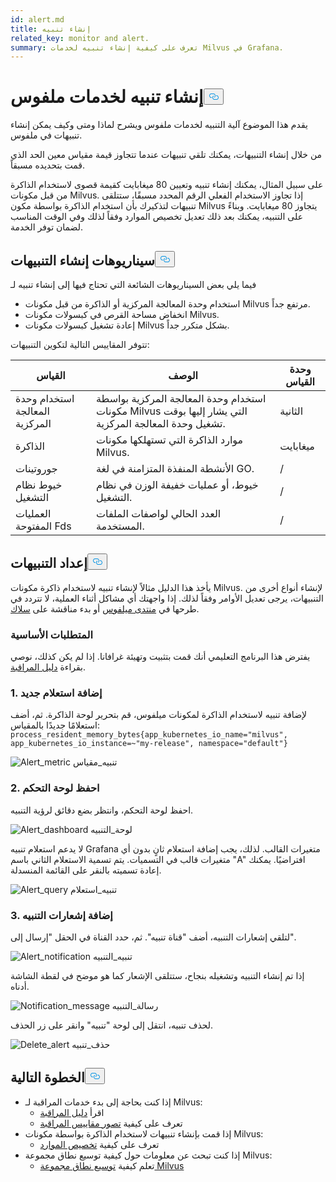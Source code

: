 ```yaml
---
id: alert.md
title: إنشاء تنبيه
related_key: monitor and alert.
summary: تعرف على كيفية إنشاء تنبيه لخدمات Milvus في Grafana.
---
```


<h1 id="Create-an-Alert-for-Milvus-Services" class="common-anchor-header">إنشاء تنبيه لخدمات ملفوس<button data-href="#Create-an-Alert-for-Milvus-Services" class="anchor-icon" translate="no">
      <svg translate="no"
        aria-hidden="true"
        focusable="false"
        height="20"
        version="1.1"
        viewBox="0 0 16 16"
        width="16"
      >
        <path
          fill="#0092E4"
          fill-rule="evenodd"
          d="M4 9h1v1H4c-1.5 0-3-1.69-3-3.5S2.55 3 4 3h4c1.45 0 3 1.69 3 3.5 0 1.41-.91 2.72-2 3.25V8.59c.58-.45 1-1.27 1-2.09C10 5.22 8.98 4 8 4H4c-.98 0-2 1.22-2 2.5S3 9 4 9zm9-3h-1v1h1c1 0 2 1.22 2 2.5S13.98 12 13 12H9c-.98 0-2-1.22-2-2.5 0-.83.42-1.64 1-2.09V6.25c-1.09.53-2 1.84-2 3.25C6 11.31 7.55 13 9 13h4c1.45 0 3-1.69 3-3.5S14.5 6 13 6z"
        ></path>
      </svg>
    </button></h1><p>يقدم هذا الموضوع آلية التنبيه لخدمات ملفوس ويشرح لماذا ومتى وكيف يمكن إنشاء تنبيهات في ملفوس.</p>
<p>من خلال إنشاء التنبيهات، يمكنك تلقي تنبيهات عندما تتجاوز قيمة مقياس معين الحد الذي قمت بتحديده مسبقاً.</p>
<p>على سبيل المثال، يمكنك إنشاء تنبيه وتعيين 80 ميغابايت كقيمة قصوى لاستخدام الذاكرة من قبل مكونات Milvus. إذا تجاوز الاستخدام الفعلي الرقم المحدد مسبقًا، ستتلقى تنبيهات لتذكيرك بأن استخدام الذاكرة بواسطة مكون Milvus يتجاوز 80 ميغابايت. وبناءً على التنبيه، يمكنك بعد ذلك تعديل تخصيص الموارد وفقاً لذلك وفي الوقت المناسب لضمان توفر الخدمة.</p>
<h2 id="Scenarios-for-creating-alerts" class="common-anchor-header">سيناريوهات إنشاء التنبيهات<button data-href="#Scenarios-for-creating-alerts" class="anchor-icon" translate="no">
      <svg translate="no"
        aria-hidden="true"
        focusable="false"
        height="20"
        version="1.1"
        viewBox="0 0 16 16"
        width="16"
      >
        <path
          fill="#0092E4"
          fill-rule="evenodd"
          d="M4 9h1v1H4c-1.5 0-3-1.69-3-3.5S2.55 3 4 3h4c1.45 0 3 1.69 3 3.5 0 1.41-.91 2.72-2 3.25V8.59c.58-.45 1-1.27 1-2.09C10 5.22 8.98 4 8 4H4c-.98 0-2 1.22-2 2.5S3 9 4 9zm9-3h-1v1h1c1 0 2 1.22 2 2.5S13.98 12 13 12H9c-.98 0-2-1.22-2-2.5 0-.83.42-1.64 1-2.09V6.25c-1.09.53-2 1.84-2 3.25C6 11.31 7.55 13 9 13h4c1.45 0 3-1.69 3-3.5S14.5 6 13 6z"
        ></path>
      </svg>
    </button></h2><p>فيما يلي بعض السيناريوهات الشائعة التي تحتاج فيها إلى إنشاء تنبيه لـ</p>
<ul>
<li>استخدام وحدة المعالجة المركزية أو الذاكرة من قبل مكونات Milvus مرتفع جداً.</li>
<li>انخفاض مساحة القرص في كبسولات مكونات Milvus.</li>
<li>إعادة تشغيل كبسولات مكونات Milvus بشكل متكرر جداً.</li>
</ul>
<p>تتوفر المقاييس التالية لتكوين التنبيهات:</p>
<table>
<thead>
<tr><th>القياس</th><th>الوصف</th><th>وحدة القياس</th></tr>
</thead>
<tbody>
<tr><td>استخدام وحدة المعالجة المركزية</td><td>استخدام وحدة المعالجة المركزية بواسطة مكونات Milvus التي يشار إليها بوقت تشغيل وحدة المعالجة المركزية.</td><td>الثانية</td></tr>
<tr><td>الذاكرة</td><td>موارد الذاكرة التي تستهلكها مكونات Milvus.</td><td>ميغابايت</td></tr>
<tr><td>جوروتينات</td><td>الأنشطة المنفذة المتزامنة في لغة GO.</td><td>/</td></tr>
<tr><td>خيوط نظام التشغيل</td><td>خيوط، أو عمليات خفيفة الوزن في نظام التشغيل.</td><td>/</td></tr>
<tr><td>العمليات المفتوحة Fds</td><td>العدد الحالي لواصفات الملفات المستخدمة.</td><td>/</td></tr>
</tbody>
</table>
<h2 id="Set-up-alerts" class="common-anchor-header">إعداد التنبيهات<button data-href="#Set-up-alerts" class="anchor-icon" translate="no">
      <svg translate="no"
        aria-hidden="true"
        focusable="false"
        height="20"
        version="1.1"
        viewBox="0 0 16 16"
        width="16"
      >
        <path
          fill="#0092E4"
          fill-rule="evenodd"
          d="M4 9h1v1H4c-1.5 0-3-1.69-3-3.5S2.55 3 4 3h4c1.45 0 3 1.69 3 3.5 0 1.41-.91 2.72-2 3.25V8.59c.58-.45 1-1.27 1-2.09C10 5.22 8.98 4 8 4H4c-.98 0-2 1.22-2 2.5S3 9 4 9zm9-3h-1v1h1c1 0 2 1.22 2 2.5S13.98 12 13 12H9c-.98 0-2-1.22-2-2.5 0-.83.42-1.64 1-2.09V6.25c-1.09.53-2 1.84-2 3.25C6 11.31 7.55 13 9 13h4c1.45 0 3-1.69 3-3.5S14.5 6 13 6z"
        ></path>
      </svg>
    </button></h2><p>يأخذ هذا الدليل مثالاً لإنشاء تنبيه لاستخدام ذاكرة مكونات Milvus. لإنشاء أنواع أخرى من التنبيهات، يرجى تعديل الأوامر وفقاً لذلك. إذا واجهتك أي مشاكل أثناء العملية، لا تتردد في طرحها في <a href="https://discuss.milvus.io/">منتدى ميلفوس</a> أو بدء مناقشة على <a href="https://join.slack.com/t/milvusio/shared_invite/zt-e0u4qu3k-bI2GDNys3ZqX1YCJ9OM~GQ">سلاك</a>.</p>
<h3 id="Prerequisites" class="common-anchor-header">المتطلبات الأساسية</h3><p>يفترض هذا البرنامج التعليمي أنك قمت بتثبيت وتهيئة غرافانا. إذا لم يكن كذلك، نوصي بقراءة <a href="/docs/ar/v2.5.x/monitor.md">دليل المراقبة</a>.</p>
<h3 id="1-Add-a-new-query" class="common-anchor-header">1. إضافة استعلام جديد</h3><p>لإضافة تنبيه لاستخدام الذاكرة لمكونات ميلفوس، قم بتحرير لوحة الذاكرة. ثم، أضف استعلامًا جديدًا بالمقياس: <code translate="no">process_resident_memory_bytes{app_kubernetes_io_name=&quot;milvus&quot;, app_kubernetes_io_instance=~&quot;my-release&quot;, namespace=&quot;default&quot;}</code></p>
<p>
  
   <span class="img-wrapper"> <img translate="no" src="/docs/v2.5.x/assets/alert_metric.png" alt="Alert_metric" class="doc-image" id="alert_metric" />
   </span> <span class="img-wrapper"> <span>تنبيه_مقياس</span> </span></p>
<h3 id="2-Save-the-dashboard" class="common-anchor-header">2. احفظ لوحة التحكم</h3><p>احفظ لوحة التحكم، وانتظر بضع دقائق لرؤية التنبيه.</p>
<p>
  
   <span class="img-wrapper"> <img translate="no" src="/docs/v2.5.x/assets/alert_dashboard.png" alt="Alert_dashboard" class="doc-image" id="alert_dashboard" />
   </span> <span class="img-wrapper"> <span>لوحة_التنبيه</span> </span></p>
<p>لا يدعم استعلام تنبيه Grafana متغيرات القالب. لذلك، يجب إضافة استعلام ثانٍ بدون أي متغيرات قالب في التسميات. يتم تسمية الاستعلام الثاني باسم "A" افتراضيًا. يمكنك إعادة تسميته بالنقر على القائمة المنسدلة.</p>
<p>
  
   <span class="img-wrapper"> <img translate="no" src="/docs/v2.5.x/assets/alert_query.png" alt="Alert_query" class="doc-image" id="alert_query" />
   </span> <span class="img-wrapper"> <span>تنبيه_استعلام</span> </span></p>
<h3 id="3-Add-alert-notifications" class="common-anchor-header">3. إضافة إشعارات التنبيه</h3><p>لتلقي إشعارات التنبيه، أضف &quot;قناة تنبيه&quot;. ثم، حدد القناة في الحقل &quot;إرسال إلى&quot;.</p>
<p>
  
   <span class="img-wrapper"> <img translate="no" src="/docs/v2.5.x/assets/alert_notification.png" alt="Alert_notification" class="doc-image" id="alert_notification" />
   </span> <span class="img-wrapper"> <span>تنبيه_التنبيه</span> </span></p>
<p>إذا تم إنشاء التنبيه وتشغيله بنجاح، ستتلقى الإشعار كما هو موضح في لقطة الشاشة أدناه.</p>
<p>
  
   <span class="img-wrapper"> <img translate="no" src="/docs/v2.5.x/assets/notification_message.png" alt="Notification_message" class="doc-image" id="notification_message" />
   </span> <span class="img-wrapper"> <span>رسالة_التنبيه</span> </span></p>
<p>لحذف تنبيه، انتقل إلى لوحة "تنبيه" وانقر على زر الحذف.</p>
<p>
  
   <span class="img-wrapper"> <img translate="no" src="/docs/v2.5.x/assets/delete_alert.png" alt="Delete_alert" class="doc-image" id="delete_alert" />
   </span> <span class="img-wrapper"> <span>حذف_تنبيه</span> </span></p>
<h2 id="Whats-next" class="common-anchor-header">الخطوة التالية<button data-href="#Whats-next" class="anchor-icon" translate="no">
      <svg translate="no"
        aria-hidden="true"
        focusable="false"
        height="20"
        version="1.1"
        viewBox="0 0 16 16"
        width="16"
      >
        <path
          fill="#0092E4"
          fill-rule="evenodd"
          d="M4 9h1v1H4c-1.5 0-3-1.69-3-3.5S2.55 3 4 3h4c1.45 0 3 1.69 3 3.5 0 1.41-.91 2.72-2 3.25V8.59c.58-.45 1-1.27 1-2.09C10 5.22 8.98 4 8 4H4c-.98 0-2 1.22-2 2.5S3 9 4 9zm9-3h-1v1h1c1 0 2 1.22 2 2.5S13.98 12 13 12H9c-.98 0-2-1.22-2-2.5 0-.83.42-1.64 1-2.09V6.25c-1.09.53-2 1.84-2 3.25C6 11.31 7.55 13 9 13h4c1.45 0 3-1.69 3-3.5S14.5 6 13 6z"
        ></path>
      </svg>
    </button></h2><ul>
<li>إذا كنت بحاجة إلى بدء خدمات المراقبة لـ Milvus:<ul>
<li>اقرأ <a href="/docs/ar/v2.5.x/monitor.md">دليل المراقبة</a></li>
<li>تعرف على كيفية <a href="/docs/ar/v2.5.x/visualize.md">تصور مقاييس المراقبة</a></li>
</ul></li>
<li>إذا قمت بإنشاء تنبيهات لاستخدام الذاكرة بواسطة مكونات Milvus:<ul>
<li>تعرف على كيفية <a href="/docs/ar/v2.5.x/allocate.md#standalone">تخصيص الموارد</a></li>
</ul></li>
<li>إذا كنت تبحث عن معلومات حول كيفية توسيع نطاق مجموعة Milvus:<ul>
<li>تعلم كيفية <a href="/docs/ar/v2.5.x/scaleout.md">توسيع نطاق مجموعة Milvus</a></li>
</ul></li>
</ul>
